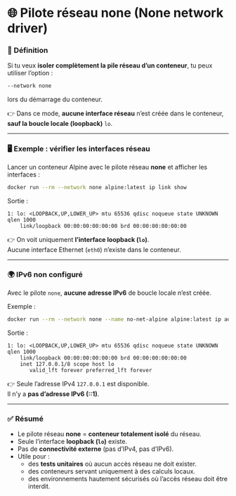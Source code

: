 # 🌐 Pilote réseau none (None network driver)

### 🔹 Définition

Si tu veux **isoler complètement la pile réseau d’un conteneur**, tu peux utiliser l’option :

```bash
--network none
```

lors du démarrage du conteneur.

👉 Dans ce mode, **aucune interface réseau** n’est créée dans le conteneur, **sauf la boucle locale (loopback)** `lo`.

***

### 🖥️ Exemple : vérifier les interfaces réseau

Lancer un conteneur Alpine avec le pilote réseau **none** et afficher les interfaces :

```bash
docker run --rm --network none alpine:latest ip link show
```

Sortie :

```
1: lo: <LOOPBACK,UP,LOWER_UP> mtu 65536 qdisc noqueue state UNKNOWN qlen 1000
    link/loopback 00:00:00:00:00:00 brd 00:00:00:00:00:00
```

👉 On voit uniquement **l’interface loopback (`lo`)**.\
Aucune interface Ethernet (`eth0`) n’existe dans le conteneur.

***

### 🌍 IPv6 non configuré

Avec le pilote `none`, **aucune adresse IPv6** de boucle locale n’est créée.

Exemple :

```bash
docker run --rm --network none --name no-net-alpine alpine:latest ip addr show
```

Sortie :

```
1: lo: <LOOPBACK,UP,LOWER_UP> mtu 65536 qdisc noqueue state UNKNOWN qlen 1000
    link/loopback 00:00:00:00:00:00 brd 00:00:00:00:00:00
    inet 127.0.0.1/8 scope host lo
       valid_lft forever preferred_lft forever
```

👉 Seule l’adresse IPv4 `127.0.0.1` est disponible.\
Il n’y a **pas d’adresse IPv6 (::1)**.

***

### ✅ Résumé

* Le pilote réseau **none** = **conteneur totalement isolé** du réseau.
* Seule l’interface **loopback (`lo`)** existe.
* Pas de **connectivité externe** (pas d’IPv4, pas d’IPv6).
* Utile pour :
  * des **tests unitaires** où aucun accès réseau ne doit exister.
  * des conteneurs servant uniquement à des calculs locaux.
  * des environnements hautement sécurisés où l’accès réseau doit être interdit.
